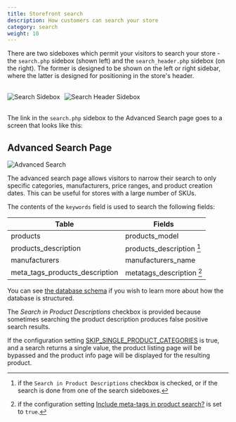 ```yaml
---
title: Storefront search
description: How customers can search your store
category: search 
weight: 10
---
```



There are two sideboxes which permit your visitors to search your store - the `search.php` sidebox (shown left) and the `search_header.php` sidebox (on the right).  The former is designed to be shown on the left or right sidebar, where the latter is designed for positioning in the store's header. 

<br>
<div style="float: left;">
  <div style="float: left; margin-right: 10px;">
    <img alt="Search Sidebox" src="/images/sidebox_search.png" />
  </div>
  <div style="float: left;">
    <img alt="Search Header Sidebox" src="/images/sidebox_search_header.png" />
  </div>
</div>
<br clear="all">
<br>

The link in the `search.php` sidebox to the Advanced Search page goes to a screen that looks like this: 

## Advanced Search Page

![Advanced Search](/images/advanced_search.png)

The advanced search page allows visitors to narrow their search to only specific categories, manufacturers, price ranges, and product creation dates. This can be useful for stores with a large number of SKUs. 

The contents of the `keywords` field is used to search the following fields: 

Table | Fields 
------|-------
products | products_model 
products_description | products_description [^1] 
manufacturers | manufacturers_name
meta_tags_products_description | metatags_description [^2]


[^1]: if the `Search in Product Descriptions` checkbox is checked, or if the search is done from one of the search sideboxes. 
[^2]: if the configuration setting [Include meta-tags in product search?](/user/admin_pages/configuration/configuration_mystore/#include_metatags_in_product_search) is set to `true`.  

You can see [the database schema](/dev/schema/) if you wish to learn more about how the database is structured. 

The _Search in Product Descriptions_ checkbox is provided because sometimes searching the product description produces false positive search results.   

If the configuration setting [SKIP_SINGLE_PRODUCT_CATEGORIES](/user/admin_pages/configuration/configuration_layoutsettings/#skip_1prod_categories) is true, and a search returns a single value, the product listing page will be bypassed and the product info page will be displayed for the resulting product. 
